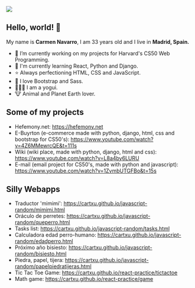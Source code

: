 <!--
**cartxu/cartxu** is a ✨ _special_ ✨ repository because its `README.md` (this file) appears on your GitHub profile.

Here are some ideas to get you started:

- 🔭 I’m currently working on ...
- 🌱 I’m currently learning ...
- 👯 I’m looking to collaborate on ...
- 🤔 I’m looking for help with ...
- 💬 Ask me about ...
- 📫 How to reach me: ...
- 😄 Pronouns: ...
-  ...
-->

<img src="https://i.postimg.cc/8kJTJ4Z3/banner-github.png" >

<h2>Hello, world! 👋 </h2>

<p>My name is <strong>Carmen Navarro</strong>, I am 33 years old and I live in <strong>Madrid, Spain.</strong> <p>

- 🔭 I’m currently working on my projects for Harvard's CS50 Web Programming.
- 🌱 I'm currently learning React, Python and Django.
- ⭐ Always perfectioning HTML, CSS and JavaScript.
- 👾 I love Bootstrap and Sass.
- 🧘🏼‍♀️ I am a yogui.
- 🐮 Animal and Planet Earth lover.

<h2>Some of my projects</h2>

* Hefemony.net: https://hefemony.net
* E-Buyrton (e-commerce made with python, django, html, css and bootstrap for CS50's): https://www.youtube.com/watch?v=4Z6MMewrcQE&t=111s
* Wiki (wiki place, made with python, django, html and css): https://www.youtube.com/watch?v=L8a4by6LURU
* E-mail (email project for CS50's, made with python and javascript): https://www.youtube.com/watch?v=1ZvmbUTGFBo&t=15s

<h2>Silly Webapps</h2>

  * Traductor 'mimimi': https://cartxu.github.io/javascript-random/mimimi.html
  * Oráculo de perretes: https://cartxu.github.io/javascript-random/queperro.html
  * Tasks list: https://cartxu.github.io/javascript-random/tasks.html
  * Calculadora edad perro-humano: https://cartxu.github.io/javascript-random/edadperro.html
  * Próximo año bisiesto: https://cartxu.github.io/javascript-random/bisiesto.html
  * Piedra, papel, tijera: https://cartxu.github.io/javascript-random/papelpiedratijeras.html
  * Tic Tac Toe Game: https://cartxu.github.io/react-practice/tictactoe
  * Math game: https://cartxu.github.io/react-practice/game
  
